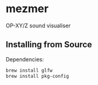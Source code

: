 # mezmer
OP-XY/Z sound visualiser

## Installing from Source

Dependencies:

```bash
brew install glfw
brew install pkg-config
```